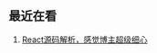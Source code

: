## 最近在看

1. [React源码解析，感觉博主超级细心](https://react.iamkasong.com/preparation/oldConstructure.html#react15%E6%9E%B6%E6%9E%84)
<!-- 2. TODO: package.json -->